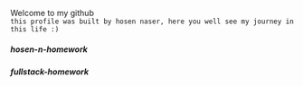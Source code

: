 Welcome to my github <br>
`this profile was built by hosen naser, here
 you well see my journey in this life :)
`








##### hosen-n-homework
##### fullstack-homework


